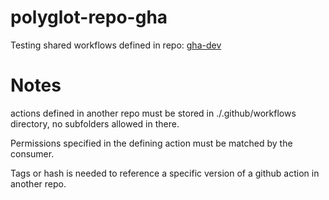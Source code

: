 # polyglot-repo-gha
Testing shared workflows defined in repo: [gha-dev](https://github.com/Magnusalt/gha-dev)


# Notes

actions defined in another repo must be stored in ./.github/workflows directory, no subfolders allowed in there.

Permissions specified in the defining action must be matched by the consumer.

Tags or hash is needed to reference a specific version of a github action in another repo.


